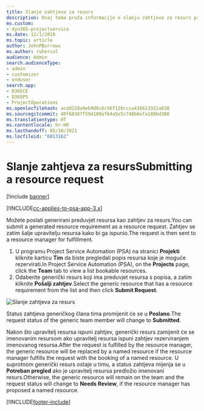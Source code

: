 ```yaml
---
title: Slanje zahtjeva za resurs
description: Ovaj tema pruža informacije o slanju zahtjeva za resurs projekta.
ms.custom:
- dyn365-projectservice
ms.date: 12/1/2018
ms.topic: article
author: JohnPBurrows
ms.author: ruhercul
audience: Admin
search.audienceType:
- admin
- customizer
- enduser
search.app:
- D365CE
- D365PS
- ProjectOperations
ms.openlocfilehash: acdd228a9eb9d6c6c56f126ccca416613332a838
ms.sourcegitcommit: 40f68387f594180af64a5e5c748b6efa188bd300
ms.translationtype: HT
ms.contentlocale: hr-HR
ms.lasthandoff: 05/10/2021
ms.locfileid: "6013162"
---
```

# <a name="submitting-a-resource-request"></a><span data-ttu-id="3ac3b-103">Slanje zahtjeva za resurs</span><span class="sxs-lookup"><span data-stu-id="3ac3b-103">Submitting a resource request</span></span>

[!include [banner](../includes/psa-now-project-operations.md)]

[!INCLUDE[cc-applies-to-psa-app-3.x](../includes/cc-applies-to-psa-app-3x.md)]

<span data-ttu-id="3ac3b-104">Možete poslati generirani preduvjet resursa kao zahtjev za resurs.</span><span class="sxs-lookup"><span data-stu-id="3ac3b-104">You can submit a generated resource requirement as a resource request.</span></span> <span data-ttu-id="3ac3b-105">Zahtjev se zatim šalje upravitelju resursa kako bi ga ispunio.</span><span class="sxs-lookup"><span data-stu-id="3ac3b-105">The request is then sent to a resource manager for fulfillment.</span></span>

1. <span data-ttu-id="3ac3b-106">U programu Project Service Automation (PSA) na stranici **Projekti** kliknite karticu **Tim** da biste pregledali popis resursa koje je moguće rezervirati.</span><span class="sxs-lookup"><span data-stu-id="3ac3b-106">In Project Service Automation (PSA), on the **Projects** page, click the **Team** tab to view a list bookable resources.</span></span> 
2. <span data-ttu-id="3ac3b-107">Odaberite generički resurs koji ima preduvjet resursa s popisa, a zatim kliknite **Pošalji zahtjev**.</span><span class="sxs-lookup"><span data-stu-id="3ac3b-107">Select the generic resource that has a resource requirement from the list and then click **Submit Request**.</span></span>

![Slanje zahtjeva za resurs](media/RM-how-to-18.png)

<span data-ttu-id="3ac3b-109">Status zahtjeva generičkog člana tima promijenit će se u **Poslano**.</span><span class="sxs-lookup"><span data-stu-id="3ac3b-109">The request status of the generic team member will change to **Submitted**.</span></span>

<span data-ttu-id="3ac3b-110">Nakon što upravitelj resursa ispuni zahtjev, generički resurs zamijenit će se imenovanim resursom ako upravitelj resursa ispuni zahtjev rezerviranjem imenovanog resursa.</span><span class="sxs-lookup"><span data-stu-id="3ac3b-110">After the request is fulfilled by the resource manager, the generic resource will be replaced by a named resource if the resource manager fulfills the request with the booking of a named resource.</span></span> <span data-ttu-id="3ac3b-111">U suprotnom generički resurs ostaje u timu, a status zahtjeva mijenja se u **Potreban pregled** ako je upravitelj resursa predložio imenovani resurs.</span><span class="sxs-lookup"><span data-stu-id="3ac3b-111">Otherwise, the generic resource will remain on the team and the request status will change to **Needs Review**, if the resource manager has proposed a named resource.</span></span>


[!INCLUDE[footer-include](../includes/footer-banner.md)]